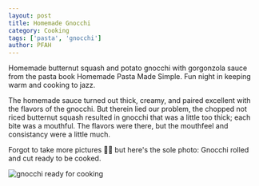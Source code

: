 ```yaml
---
layout: post
title: Homemade Gnocchi
category: Cooking
tags: ['pasta', 'gnocchi']
author: PFAH
---
```

Homemade butternut squash and potato gnocchi with gorgonzola sauce from the pasta book Homemade Pasta Made Simple. Fun night in keeping warm and cooking to jazz.

The homemade sauce turned out thick, creamy, and paired excellent with the flavors of the gnocchi. But therein lied our problem, the chopped not riced butternut squash resulted in gnocchi that was a little too thick; each bite was a mouthful. The flavors were there, but the mouthfeel and consistancy were a little much.

Forgot to take more pictures :man_facepalming: but here's the sole photo: Gnocchi rolled and cut ready to be cooked.

![gnocchi ready for cooking](https://raw.githubusercontent.com/blackmathdavey/pudgyboston/master/assets/img/2017-12-30_gnocchi.jpg)
